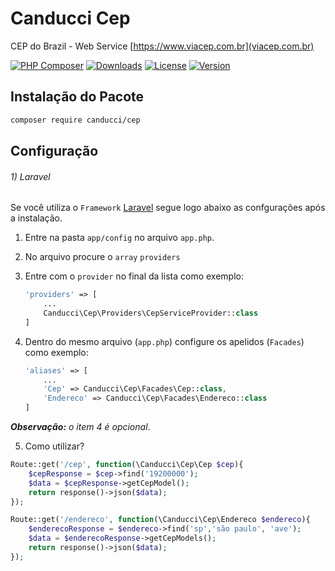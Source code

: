 # Canducci Cep

CEP do Brazil - Web Service [https://www.viacep.com.br](viacep.com.br)

[![PHP Composer](https://github.com/netdragoon/canduccicep/workflows/PHP%20Composer/badge.svg)](https://packagist.org/packages/canducci/cep)
[![Downloads](https://img.shields.io/packagist/dt/canducci/cep.svg?style=flat)](https://packagist.org/packages/canducci/cep)
[![License](https://img.shields.io/packagist/l/canducci/cep.svg)](https://packagist.org/packages/canducci/cep)
[![Version](https://img.shields.io/packagist/v/canducci/cep.svg?label=version)](https://packagist.org/packages/canducci/cep)

## Instalação do Pacote

```sh
composer require canducci/cep
```


## Configuração

###### 1) Laravel

Se você utiliza o `Framework` [Laravel](https://www.laravel.com) segue logo abaixo as confgurações após a instalação.

1. Entre na pasta `app/config` no arquivo `app.php`.
2. No arquivo procure o `array` `providers`
3. Entre com o `provider` no final da lista como exemplo:

    ````php
    'providers' => [
        ...
        Canducci\Cep\Providers\CepServiceProvider::class
    ]


4. Dentro do mesmo arquivo (`app.php`) configure os apelidos (`Facades`) como exemplo:
 
    ````php
    'aliases' => [
        ...
        'Cep' => Canducci\Cep\Facades\Cep::class,
        'Endereco' => Canducci\Cep\Facades\Endereco::class
    ]

***Observação:*** *o item 4 é opcional*.

5. Como utilizar?

```php
Route::get('/cep', function(\Canducci\Cep\Cep $cep){
    $cepResponse = $cep->find('19200000');
    $data = $cepResponse->getCepModel();        
    return response()->json($data);
});

Route::get('/endereco', function(\Canducci\Cep\Endereco $endereco){
    $enderecoResponse = $endereco->find('sp','são paulo', 'ave');
    $data = $enderecoResponse->getCepModels();        
    return response()->json($data);
});
```